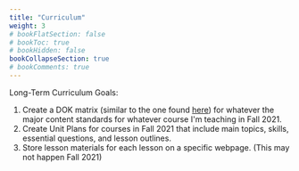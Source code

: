 ```yaml
---
title: "Curriculum"
weight: 3
# bookFlatSection: false
# bookToc: true
# bookHidden: false
bookCollapseSection: true
# bookComments: true
---
```


Long-Term Curriculum Goals:
1. Create a DOK matrix (similar to the one found [here](https://robertkaplinsky.com/depth-of-knowledge-matrix-algebra-1/)) for whatever the major content standards for whatever course I'm teaching in Fall 2021.
2. Create Unit Plans for courses in Fall 2021 that include main topics, skills, essential questions, and lesson outlines.
3. Store lesson materials for each lesson on a specific webpage. (This may not happen Fall 2021)
